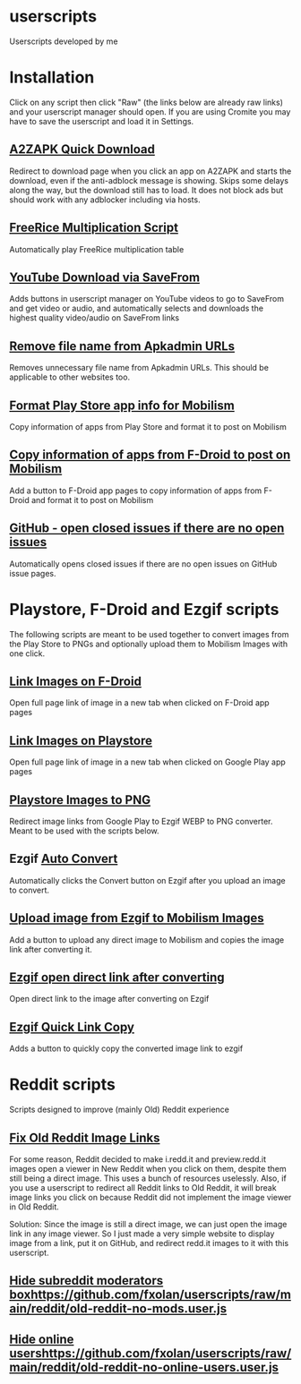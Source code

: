 #  userscripts
Userscripts developed by me

# Installation
Click on any script then click "Raw" (the links below are already raw links) and your userscript manager should open. If you are using Cromite you may have to save the userscript and load it in Settings.

##  [A2ZAPK Quick Download](https://github.com/fxolan/userscripts/raw/main/A2ZAPK-quick-download.user.js)
Redirect to download page when you click an app on A2ZAPK and starts the download, even if the anti-adblock message is showing.
Skips some delays along the way, but the download still has to load.
It does not block ads but should work with any adblocker including via hosts.

##  [FreeRice Multiplication Script](https://github.com/fxolan/userscripts/raw/main/freerice-auto-script.user.js)
Automatically play FreeRice multiplication table

##  [YouTube Download via SaveFrom](https://github.com/fxolan/userscripts/raw/main/yt-download-via-savefrom.user.js)
Adds buttons in userscript manager on YouTube videos to go to SaveFrom and get video or audio, and automatically selects and downloads the highest quality video/audio on SaveFrom links

##  [Remove file name from Apkadmin URLs](https://github.com/fxolan/userscripts/raw/main/remove-apkadmin-file-name.user.js)
 Removes unnecessary file name from Apkadmin URLs. This should be applicable to other websites too.

## [Format Play Store app info for Mobilism](https://github.com/fxolan/userscripts/raw/main/format-playstore-info-for-mobilism.user.js)
Copy information of apps from Play Store and format it to post on Mobilism

## [Copy information of apps from F-Droid to post on Mobilism](https://github.com/fxolan/userscripts/raw/main/format-fdroid-app-info-for-mobilism.user.js)
Add a button to F-Droid app pages to copy information of apps from F-Droid and format it to post on Mobilism

## [GitHub - open closed issues if there are no open issues](https://github.com/fxolan/userscripts/raw/main/github-issues-fix.user.js)
Automatically opens closed issues if there are no open issues on GitHub issue pages.

# Playstore, F-Droid and Ezgif scripts
The following scripts are meant to be used together to convert images from the Play Store to PNGs and optionally upload them to Mobilism Images with one click.

##  [Link Images on F-Droid](https://github.com/fxolan/userscripts/raw/main/fdroid-open-img-on-click.user.js)
Open full page link of image in a new tab when clicked on F-Droid app pages

##  [Link Images on Playstore](https://github.com/fxolan/userscripts/raw/main/link-playstore-images.user.js)
Open full page link of image in a new tab when clicked on Google Play app pages

##  [Playstore Images to PNG](https://github.com/fxolan/userscripts/raw/main/playstore-images-to-png.user.js)
Redirect image links from Google Play to Ezgif WEBP to PNG converter. Meant to be used with the scripts below.

##  Ezgif [Auto Convert](https://github.com/fxolan/userscripts/raw/main/ezgif-auto-convert.user.js)
Automatically clicks the Convert button on Ezgif after you upload an image to convert.

##  [Upload image from Ezgif to Mobilism Images](https://github.com/fxolan/userscripts/raw/main/upload-img-to-mobilism.user.js)
Add a button to upload any direct image to Mobilism and copies the image link after converting it.

## [Ezgif open direct link after converting](https://github.com/fxolan/userscripts/raw/main/ezgif-open-direct-image-after-convert.user.js)
Open direct link to the image after converting on Ezgif

##  [Ezgif Quick Link Copy](https://github.com/fxolan/userscripts/raw/main/ezgif-quick-link-copy.user.js)
Adds a button to quickly copy the converted image link to ezgif

# Reddit scripts
Scripts designed to improve (mainly Old) Reddit experience

## [Fix Old Reddit Image Links](https://github.com/fxolan/userscripts/raw/main/reddit/fix-old-reddit-images.user.js)
For some reason, Reddit decided to make i.redd.it and preview.redd.it images open a viewer in New Reddit when you click on them, despite them still being a direct image.
This uses a bunch of resources uselessly. Also, if you use a userscript to redirect all Reddit links to Old Reddit, it will break image links you click on because Reddit did not implement the image viewer in Old Reddit.

Solution: Since the image is still a direct image, we can just open the image link in any image viewer. So I just made a very simple website to display image from a link, put it on GitHub, and redirect redd.it images to it with this userscript.

## [Hide subreddit moderators box](https://github.com/fxolan/userscripts/raw/main/reddit/old-reddit-no-mods.user.js)https://github.com/fxolan/userscripts/raw/main/reddit/old-reddit-no-mods.user.js

## [Hide online users](https://github.com/fxolan/userscripts/raw/main/reddit/old-reddit-no-online-users.user.js)https://github.com/fxolan/userscripts/raw/main/reddit/old-reddit-no-online-users.user.js

